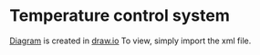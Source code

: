 # Temperature control system
[Diagram](./diagram.xml) is created in [draw.io](https://www.draw.io/)
To view, simply import the xml file.
